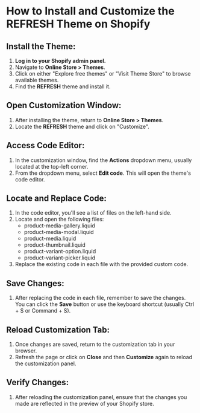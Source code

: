 # How to Install and Customize the REFRESH Theme on Shopify

## Install the Theme:

1. **Log in to your Shopify admin panel.**
2. Navigate to **Online Store > Themes**.
3. Click on either "Explore free themes" or "Visit Theme Store" to browse available themes.
4. Find the **REFRESH** theme and install it.

## Open Customization Window:

1. After installing the theme, return to **Online Store > Themes**.
2. Locate the **REFRESH** theme and click on "Customize".

## Access Code Editor:

1. In the customization window, find the **Actions** dropdown menu, usually located at the top-left corner.
2. From the dropdown menu, select **Edit code**. This will open the theme's code editor.

## Locate and Replace Code:

1. In the code editor, you'll see a list of files on the left-hand side.
2. Locate and open the following files:
   - product-media-gallery.liquid
   - product-media-modal.liquid
   - product-media.liquid
   - product-thumbnail.liquid
   - product-variant-option.liquid
   - product-variant-picker.liquid
3. Replace the existing code in each file with the provided custom code.

## Save Changes:

1. After replacing the code in each file, remember to save the changes. You can click the **Save** button or use the keyboard shortcut (usually Ctrl + S or Command + S).

## Reload Customization Tab:

1. Once changes are saved, return to the customization tab in your browser.
2. Refresh the page or click on **Close** and then **Customize** again to reload the customization panel.

## Verify Changes:

1. After reloading the customization panel, ensure that the changes you made are reflected in the preview of your Shopify store.
